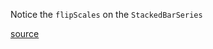 Notice the `flipScales` on the `StackedBarSeries`

[source](https://github.com/mahanteshsc/react-stockcharts/blob/master/docs/lib/charts/HorizontalStackedBarChart.jsx)